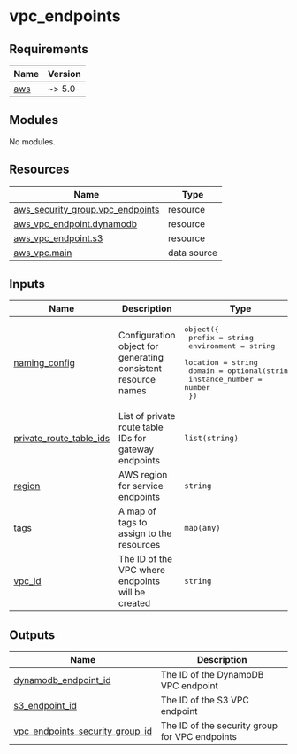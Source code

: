 # vpc_endpoints

<!-- BEGIN_TF_DOCS -->
## Requirements

| Name | Version |
|------|---------|
| <a name="requirement_aws"></a> [aws](#requirement\_aws) | ~> 5.0 |

## Modules

No modules.

## Resources

| Name | Type |
|------|------|
| [aws_security_group.vpc_endpoints](https://registry.terraform.io/providers/hashicorp/aws/latest/docs/resources/security_group) | resource |
| [aws_vpc_endpoint.dynamodb](https://registry.terraform.io/providers/hashicorp/aws/latest/docs/resources/vpc_endpoint) | resource |
| [aws_vpc_endpoint.s3](https://registry.terraform.io/providers/hashicorp/aws/latest/docs/resources/vpc_endpoint) | resource |
| [aws_vpc.main](https://registry.terraform.io/providers/hashicorp/aws/latest/docs/data-sources/vpc) | data source |

## Inputs

| Name | Description | Type | Default | Required |
|------|-------------|------|---------|:--------:|
| <a name="input_naming_config"></a> [naming\_config](#input\_naming\_config) | Configuration object for generating consistent resource names | <pre>object({<br/>    prefix          = string<br/>    environment     = string<br/>    location        = string<br/>    domain          = optional(string)<br/>    instance_number = number<br/>  })</pre> | n/a | yes |
| <a name="input_private_route_table_ids"></a> [private\_route\_table\_ids](#input\_private\_route\_table\_ids) | List of private route table IDs for gateway endpoints | `list(string)` | n/a | yes |
| <a name="input_region"></a> [region](#input\_region) | AWS region for service endpoints | `string` | n/a | yes |
| <a name="input_tags"></a> [tags](#input\_tags) | A map of tags to assign to the resources | `map(any)` | n/a | yes |
| <a name="input_vpc_id"></a> [vpc\_id](#input\_vpc\_id) | The ID of the VPC where endpoints will be created | `string` | n/a | yes |

## Outputs

| Name | Description |
|------|-------------|
| <a name="output_dynamodb_endpoint_id"></a> [dynamodb\_endpoint\_id](#output\_dynamodb\_endpoint\_id) | The ID of the DynamoDB VPC endpoint |
| <a name="output_s3_endpoint_id"></a> [s3\_endpoint\_id](#output\_s3\_endpoint\_id) | The ID of the S3 VPC endpoint |
| <a name="output_vpc_endpoints_security_group_id"></a> [vpc\_endpoints\_security\_group\_id](#output\_vpc\_endpoints\_security\_group\_id) | The ID of the security group for VPC endpoints |
<!-- END_TF_DOCS -->
